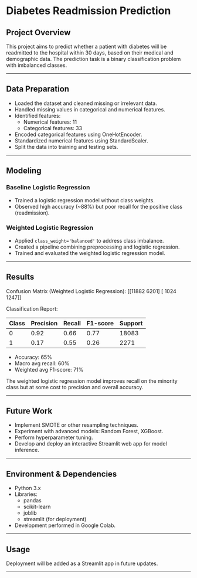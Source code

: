# Diabetes Readmission Prediction

## Project Overview

This project aims to predict whether a patient with diabetes will be readmitted to the hospital within 30 days, based on their medical and demographic data. The prediction task is a binary classification problem with imbalanced classes.

---

## Data Preparation

- Loaded the dataset and cleaned missing or irrelevant data.
- Handled missing values in categorical and numerical features.
- Identified features:
  - Numerical features: 11
  - Categorical features: 33
- Encoded categorical features using OneHotEncoder.
- Standardized numerical features using StandardScaler.
- Split the data into training and testing sets.

---

## Modeling

### Baseline Logistic Regression

- Trained a logistic regression model without class weights.
- Observed high accuracy (~88%) but poor recall for the positive class (readmission).

### Weighted Logistic Regression

- Applied `class_weight='balanced'` to address class imbalance.
- Created a pipeline combining preprocessing and logistic regression.
- Trained and evaluated the weighted logistic regression model.

---

## Results

Confusion Matrix (Weighted Logistic Regression):
[[11882 6201]
[ 1024 1247]]

Classification Report:

| Class | Precision | Recall | F1-score | Support |
|-------|-----------|--------|----------|---------|
| 0     | 0.92      | 0.66   | 0.77     | 18083   |
| 1     | 0.17      | 0.55   | 0.26     | 2271    |

- Accuracy: 65%
- Macro avg recall: 60%
- Weighted avg F1-score: 71%

The weighted logistic regression model improves recall on the minority class but at some cost to precision and overall accuracy.

---

## Future Work

- Implement SMOTE or other resampling techniques.
- Experiment with advanced models: Random Forest, XGBoost.
- Perform hyperparameter tuning.
- Develop and deploy an interactive Streamlit web app for model inference.

---

## Environment & Dependencies

- Python 3.x
- Libraries:
  - pandas
  - scikit-learn
  - joblib
  - streamlit (for deployment)
- Development performed in Google Colab.

---

## Usage 
Deployment will be added as a Streamlit app in future updates.

---
